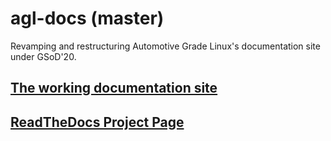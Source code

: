 # agl-docs (master)
Revamping and restructuring Automotive Grade Linux's documentation site under GSoD'20.

## [The working documentation site](https://docs-agl.readthedocs.io/)
## [ReadTheDocs Project Page](https://readthedocs.org/projects/agl-docs/)
